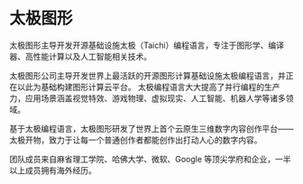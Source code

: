 # 

# 太极图形

太极图形主导开发开源基础设施太极（Taichi）编程语言，专注于图形学、编译器、高性能计算以及人工智能相关技术。

太极图形公司主导开发世界上最活跃的开源图形计算基础设施太极编程语言，并正在以此为基础构建图形计算云平台。 太极编程语言大大提高了并行编程的生产力，应用场景涵盖视觉特效、游戏物理、虚拟现实、人工智能、机器人学等诸多领域。

基于太极编程语言，太极图形研发了世界上首个云原生三维数字内容创作平台——太极开物，致力于让每一个普通创作者都能创作出打动人心的数字内容。

团队成员来自麻省理工学院、哈佛大学、微软、Google 等顶尖学府和企业，一半以上成员拥有海外经历。

